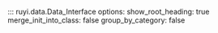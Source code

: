 ::: ruyi.data.Data_Interface
    options:
        show_root_heading: true
        merge_init_into_class: false
        group_by_category: false